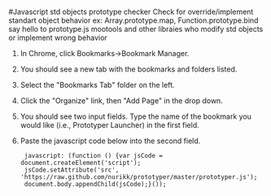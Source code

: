 #Javascript std objects prototype checker
Check for override/implement standart object behavior 
ex: Array.prototype.map, Function.prototype.bind
say hello to prototype.js mootools and other libraies who modify std objects or implement wrong behavior

1. In Chrome, click Bookmarks->Bookmark Manager.
2. You should see a new tab with the bookmarks and folders listed.
3. Select the "Bookmarks Tab" folder on the left.
4. Click the "Organize" link, then "Add Page" in the drop down.
5. You should see two input fields. Type the name of the bookmark you would like (i.e., Prototyper Launcher) in the first field.
6. Paste the javascript code below into the second field.

        javascript: (function () {var jsCode = document.createElement('script');
        jsCode.setAttribute('src', 'https://raw.github.com/nurikk/prototyper/master/prototyper.js');
        document.body.appendChild(jsCode);}());
